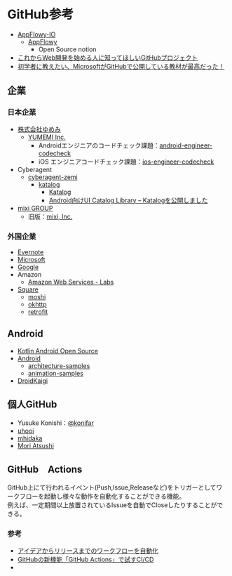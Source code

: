 # GitHub参考
- [AppFlowy-IO](https://github.com/AppFlowy-IO)
  - [AppFlowy](https://github.com/AppFlowy-IO/appflowy)
    - Open Source notion
- [これからWeb開発を始める人に知ってほしいGitHubプロジェクト](https://qiita.com/ozora/items/1c0ac965ca9f51101a93)
- [初学者に教えたい、MicrosoftがGitHubで公開している教材が最高だった！](https://qiita.com/ozora/items/9c801d3b0137eccc32fa)

## 企業
### 日本企業
- [株式会社ゆめみ](https://www.yumemi.co.jp/)
  - [YUMEMI Inc.](https://github.com/yumemi-inc)
    - Androidエンジニアのコードチェック課題：[android-engineer-codecheck](https://github.com/yumemi-inc/android-engineer-codecheck)
    - iOS エンジニアコードチェック課題：[ios-engineer-codecheck](https://github.com/yumemi-inc/ios-engineer-codecheck)
- Cyberagent
  - [cyberagent-zemi](https://github.com/cyberagent-zemi)
    - [katalog](https://github.com/cyberagent-zemi/katalog)
      - [Katalog](https://cyberagent-zemi.github.io/katalog/)   
      - [Android向けUI Catalog Library – Katalogを公開しました](https://developers.cyberagent.co.jp/blog/archives/33059/)
- [mixi GROUP](https://github.com/mixigroup)
  - 旧版：[mixi, Inc.](https://github.com/mixi-inc)
### 外国企業
- [Evernote](https://github.com/evernote)
- [Microsoft](https://github.com/Microsoft) 
- [Google](https://github.com/google)
- Amazon
  - [Amazon Web Services - Labs](https://github.com/awslabs)
- [Square](https://square.github.io/)
  - [moshi](https://github.com/square/moshi)
  - [okhttp](https://github.com/square/okhttp)
  - [retrofit](https://github.com/square/retrofit)

## Android
- [Kotlin Android Open Source](https://github.com/Kotlin-Android-Open-Source)
- [Android](https://github.com/android)
  - [architecture-samples](https://github.com/android/architecture-samples)
  - [animation-samples](https://github.com/android/animation-samples)
- [DroidKaigi](https://github.com/DroidKaigi)

## 個人GitHub
- Yusuke Konishi：[@konifar](https://github.com/konifar)
- [uhooi](https://github.com/uhooi)
- [mhidaka](https://github.com/mhidaka)
- [Mori Atsushi](https://github.com/Mori-Atsushi)

## GitHub　Actions
GitHub上にて行われるイベント(Push,Issue,Releaseなど)をトリガーとしてワークフローを起動し様々な動作を自動化することができる機能。  
例えば、一定期間以上放置されているIssueを自動でCloseしたりすることができる。
### 参考
- [アイデアからリリースまでのワークフローを自動化](https://github.co.jp/features/actions)
- [GitHubの新機能「GitHub Actions」で試すCI/CD](https://knowledge.sakura.ad.jp/23478/)
- 